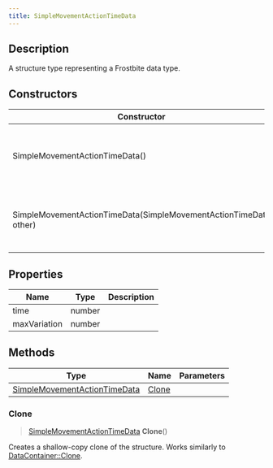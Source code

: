 ```yaml
---
title: SimpleMovementActionTimeData
---
```

## Description

A structure type representing a Frostbite data type.

## Constructors

| Constructor                                                      | Description                                              |
| ---------------------------------------------------------------- | -------------------------------------------------------- |
| SimpleMovementActionTimeData()                                   | Create a new instance of this structure type.            |
| SimpleMovementActionTimeData(SimpleMovementActionTimeData other) | Create a reference copy of a structure of the same type. |

## Properties

| Name         | Type   | Description |
| ------------ | ------ | ----------- |
| time         | number |             |
| maxVariation | number |             |

## Methods

| Type                                                         | Name            | Parameters |
| ------------------------------------------------------------ | --------------- | ---------- |
| [SimpleMovementActionTimeData](SimpleMovementActionTimeData) | [Clone](#clone) |            |

### Clone

> [SimpleMovementActionTimeData](SimpleMovementActionTimeData) **Clone**()

Creates a shallow-copy clone of the structure. Works similarly to [DataContainer::Clone](/vext/ref/shared/class/datacontainer#clone).
